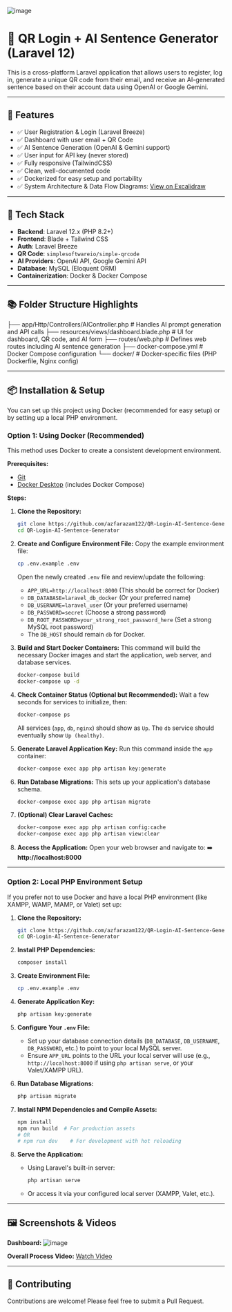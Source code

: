 ![image](https://github.com/user-attachments/assets/122dfe7c-3f2a-4864-980a-198dde74ed62)

# 🧾 QR Login + AI Sentence Generator (Laravel 12)

This is a cross-platform Laravel application that allows users to register, log in, generate a unique QR code from their email, and receive an AI-generated sentence based on their account data using OpenAI or Google Gemini.

---

## 🚀 Features

- ✅ User Registration & Login (Laravel Breeze)
- ✅ Dashboard with user email + QR Code
- ✅ AI Sentence Generation (OpenAI & Gemini support)
- ✅ User input for API key (never stored)
- ✅ Fully responsive (TailwindCSS)
- ✅ Clean, well-documented code
- ✅ Dockerized for easy setup and portability
- ✅ System Architecture & Data Flow Diagrams: [View on Excalidraw](https://excalidraw.com/#json=fQiU21n-wciENLXnCbOiQ,ea3QalvjaAOEgZqfE--miw)

---

## 🧪 Tech Stack

- **Backend**: Laravel 12.x (PHP 8.2+)
- **Frontend**: Blade + Tailwind CSS
- **Auth**: Laravel Breeze
- **QR Code**: `simplesoftwareio/simple-qrcode`
- **AI Providers**: OpenAI API, Google Gemini API
- **Database**: MySQL (Eloquent ORM)
- **Containerization**: Docker & Docker Compose

---

## 📚 Folder Structure Highlights
├── app/Http/Controllers/AIController.php # Handles AI prompt generation and API calls
├── resources/views/dashboard.blade.php # UI for dashboard, QR code, and AI form
├── routes/web.php # Defines web routes including AI sentence generation
├── docker-compose.yml # Docker Compose configuration
└── docker/ # Docker-specific files (PHP Dockerfile, Nginx config)


---

## 📦 Installation & Setup

You can set up this project using Docker (recommended for easy setup) or by setting up a local PHP environment.

### Option 1: Using Docker (Recommended)

This method uses Docker to create a consistent development environment.

**Prerequisites:**

*   [Git](https://git-scm.com/)
*   [Docker Desktop](https://www.docker.com/products/docker-desktop/) (includes Docker Compose)

**Steps:**

1.  **Clone the Repository:**
    ```bash
    git clone https://github.com/azfarazam122/QR-Login-AI-Sentence-Generator.git
    cd QR-Login-AI-Sentence-Generator
    ```

2.  **Create and Configure Environment File:**
    Copy the example environment file:
    ```bash
    cp .env.example .env
    ```
    Open the newly created `.env` file and review/update the following:
    *   `APP_URL=http://localhost:8000` (This should be correct for Docker)
    *   `DB_DATABASE=laravel_db_docker` (Or your preferred name)
    *   `DB_USERNAME=laravel_user` (Or your preferred username)
    *   `DB_PASSWORD=secret` (Choose a strong password)
    *   `DB_ROOT_PASSWORD=your_strong_root_password_here` (Set a strong MySQL root password)
    *   The `DB_HOST` should remain `db` for Docker.

3.  **Build and Start Docker Containers:**
    This command will build the necessary Docker images and start the application, web server, and database services.
    ```bash
    docker-compose build
    docker-compose up -d
    ```

4.  **Check Container Status (Optional but Recommended):**
    Wait a few seconds for services to initialize, then:
    ```bash
    docker-compose ps
    ```
    All services (`app`, `db`, `nginx`) should show as `Up`. The `db` service should eventually show `Up (healthy)`.

5.  **Generate Laravel Application Key:**
    Run this command inside the `app` container:
    ```bash
    docker-compose exec app php artisan key:generate
    ```

6.  **Run Database Migrations:**
    This sets up your application's database schema.
    ```bash
    docker-compose exec app php artisan migrate
    ```

7.  **(Optional) Clear Laravel Caches:**
    ```bash
    docker-compose exec app php artisan config:cache
    docker-compose exec app php artisan view:clear
    ```

8.  **Access the Application:**
    Open your web browser and navigate to:
    ➡️ **http://localhost:8000**

---

### Option 2: Local PHP Environment Setup

If you prefer not to use Docker and have a local PHP environment (like XAMPP, WAMP, MAMP, or Valet) set up:

1.  **Clone the Repository:**
    ```bash
    git clone https://github.com/azfarazam122/QR-Login-AI-Sentence-Generator.git
    cd QR-Login-AI-Sentence-Generator
    ```

2.  **Install PHP Dependencies:**
    ```bash
    composer install
    ```

3.  **Create Environment File:**
    ```bash
    cp .env.example .env
    ```

4.  **Generate Application Key:**
    ```bash
    php artisan key:generate
    ```

5.  **Configure Your `.env` File:**
    *   Set up your database connection details (`DB_DATABASE`, `DB_USERNAME`, `DB_PASSWORD`, etc.) to point to your local MySQL server.
    *   Ensure `APP_URL` points to the URL your local server will use (e.g., `http://localhost:8000` if using `php artisan serve`, or your Valet/XAMPP URL).

6.  **Run Database Migrations:**
    ```bash
    php artisan migrate
    ```

7.  **Install NPM Dependencies and Compile Assets:**
    ```bash
    npm install
    npm run build  # For production assets
    # OR
    # npm run dev    # For development with hot reloading
    ```

8.  **Serve the Application:**
    *   Using Laravel's built-in server:
        ```bash
        php artisan serve
        ```
    *   Or access it via your configured local server (XAMPP, Valet, etc.).

---

## 🖼️ Screenshots & Videos

**Dashboard:**
![image](https://github.com/user-attachments/assets/656a04f0-2dcd-4cb8-8c84-b062093d960e)

**Overall Process Video:**
[Watch Video](https://github.com/user-attachments/assets/28cfb4bd-e73a-421a-9c23-e4dc4942b553)


---

## 🤝 Contributing

Contributions are welcome! Please feel free to submit a Pull Request.
